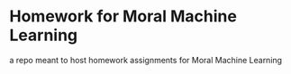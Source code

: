# Homework for Moral Machine Learning
a repo meant to host homework assignments for Moral Machine Learning

